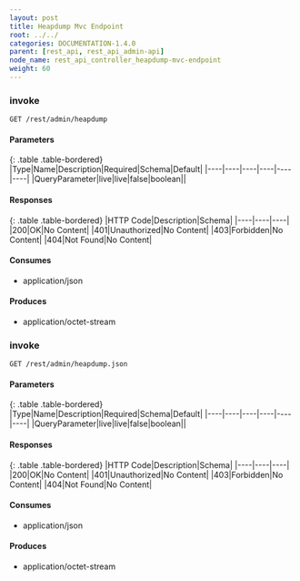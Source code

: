 ```yaml
---
layout: post
title: Heapdump Mvc Endpoint
root: ../../
categories: DOCUMENTATION-1.4.0
parent: [rest_api, rest_api_admin-api]
node_name: rest_api_controller_heapdump-mvc-endpoint
weight: 60
---
```


### invoke
```
GET /rest/admin/heapdump
```

#### Parameters

{: .table .table-bordered}
|Type|Name|Description|Required|Schema|Default|
|----|----|----|----|----|----|
|QueryParameter|live|live|false|boolean||


#### Responses

{: .table .table-bordered}
|HTTP Code|Description|Schema|
|----|----|----|
|200|OK|No Content|
|401|Unauthorized|No Content|
|403|Forbidden|No Content|
|404|Not Found|No Content|


#### Consumes

* application/json

#### Produces

* application/octet-stream

### invoke
```
GET /rest/admin/heapdump.json
```

#### Parameters

{: .table .table-bordered}
|Type|Name|Description|Required|Schema|Default|
|----|----|----|----|----|----|
|QueryParameter|live|live|false|boolean||


#### Responses

{: .table .table-bordered}
|HTTP Code|Description|Schema|
|----|----|----|
|200|OK|No Content|
|401|Unauthorized|No Content|
|403|Forbidden|No Content|
|404|Not Found|No Content|


#### Consumes

* application/json

#### Produces

* application/octet-stream

